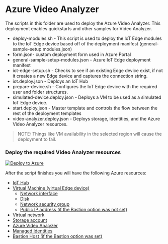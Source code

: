 # Azure Video Analyzer

The scripts in this folder are used to deploy the Azure Video Analyzer.  This deployment enables quickstarts and other samples for Video Analyzer.

- deploy-modules.sh - This script is used to deploy the IoT Edge modules to the IoT Edge device based off of the deployment manifest (general-sample-setup.modules.json)
- form.json- custom deployment form used in Azure Portal
- general-sample-setup-modules.json - Azure IoT Edge deployment manifest 
- iot-edge-setup.sh - Checks to see if an existing Edge device exist, if not it creates a new Edge device and captures the connection string.
- iot.deploy.json - Deploys an IoT Hub
- prepare-device.sh - Configures the IoT Edge device with the required user and folder structures.
- simulated-device.deploy.json - Deploys a VM to be used as a simulated IoT Edge device.
- start.deploy.json - Master template and controls the flow between the rest of the deployment templates
- video-analyzer.deploy.json - Deploys storage, identities, and the Azure Video Analyzer resources.



> NOTE: Things like VM availability in the selected region will cause the deployment to fail.

### Deploy the required Video Analyzer resources

[![Deploy to Azure](https://aka.ms/deploytoazurebutton)](https://portal.azure.com/#create/Microsoft.Template/uri/https%3A%2F%2Fraw.githubusercontent.com%2FAzure%2Fvideo-analyzer%2Fmain%2Fsetup%2Fstart.deploy.json/createUIDefinitionUri/https%3A%2F%2Fraw.githubusercontent.com%2FAzure%2Fvideo-analyzer%2Fmain%2Fsetup%2Fform.json)

After the script finishes you will have the following Azure resources:

- [IoT Hub](https://docs.microsoft.com/azure/iot-hub/about-iot-hub)
- [Virtual Machine (virtual Edge device)](https://docs.microsoft.com/azure/virtual-machines/)
  - [Network interface](https://docs.microsoft.com/rest/api/virtualnetwork/networkinterfaces)
  - [Disk](https://docs.microsoft.com/azure/virtual-machines/managed-disks-overview)
  - [Network security group](https://docs.microsoft.com/azure/virtual-network/network-security-groups-overview)
  - [Public IP address (if the Bastion option was not set)](https://docs.microsoft.com/azure/virtual-network/public-ip-addresses)
- [Virtual network](https://docs.microsoft.com/azure/virtual-network/virtual-networks-overview)
- [Storage account](https://docs.microsoft.com/azure/storage/common/storage-account-overview) 
- [Azure Video Analyzer](https://docs.microsoft.com/azure/azure-video-analyzer/overview)
- [Managed Identities](https://docs.microsoft.com/azure/active-directory/managed-identities-azure-resources/overview)
- [Bastion Host (if the Bastion option was set)](https://docs.microsoft.com/azure/bastion/)




